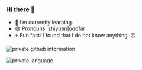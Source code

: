 <!--
**oddfar/oddfar** is a ✨ _special_ ✨ repository because its `README.md` (this file) appears on your GitHub profile.

Here are some ideas to get you started:

- 🔭 I’m currently working on ...
- 🌱 I’m currently learning ...
- 👯 I’m looking to collaborate on ...
- 🤔 I’m looking for help with ...
- 💬 Ask me about ...
- 📫 How to reach me: ...
- 😄 Pronouns: ...
- ⚡ Fun fact: ...
-->

### Hi there 👋

- 🌱 I’m currently learning.
- 😄 Pronouns: zhiyuan|oddfar
- ⚡ Fun fact: I found that I do not know anything. 😣


![private github information](https://github-readme-stats.vercel.app/api?username=dailinyucode&show_icons=true&theme=Gradient)

![private language](https://github-readme-stats.vercel.app/api/top-langs/?username=dailinyucode&layout=compact&langs_count=8&hide_border=true)
